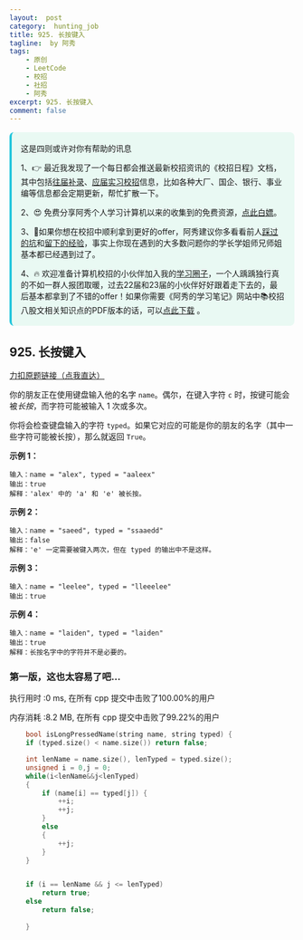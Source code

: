 ```yaml
---
layout:  post
category:  hunting_job
title: 925. 长按键入
tagline:  by 阿秀
tags:
    - 原创
    - LeetCode
    - 校招
    - 社招
    - 阿秀
excerpt: 925. 长按键入
comment: false
---
```




<div style="border-color: #24C6DC;
            background-color: #e9f9f3;         
            margin: 1rem 0;
        padding: .25rem 1rem;
        border-left-width: .3rem;
        border-left-style: solid;
        border-radius: .5rem;
        color: inherit;">
  <p>这是四则或许对你有帮助的讯息</p>
  <p>1、👉 最近我发现了一个每日都会推送最新校招资讯的《校招日程》文档，其中包括<a href="https://flowus.cn/ee50d5eb-3cd5-4f74-880e-95b215dd4ff2" target="_blank">往届补录</a>、<a href="https://flowus.cn/5f327c98-1e31-46c8-b86b-5ac6105e021f" target="_blank">应届实习校招</a>信息，比如各种大厂、国企、银行、事业编等信息都会定期更新，帮忙扩散一下。</p>  
  <p>2、😍
    免费分享阿秀个人学习计算机以来的收集到的免费资源，<a style="text-decoration: underline" href="/notes/07-resources/01-free/01-introduce.html" target="_blank">点此白嫖</a>。
  </p>
  <p>3、🚀如果你想在校招中顺利拿到更好的offer，阿秀建议你多看看前人<a style="text-decoration: underline" href="https://www.yuque.com/tuobaaxiu/httmmc/npg1k81zeq4wfpyz" target="_blank">踩过的坑</a>和<a style="text-decoration: underline"  target="_blank" href="https://www.yuque.com/tuobaaxiu/httmmc/gge9ppd0mbu2d3dp">留下的经验</a>，事实上你现在遇到的大多数问题你的学长学姐师兄师姐基本都已经遇到过了。
  </p>
  <p>4、🔥 欢迎准备计算机校招的小伙伴加入我的<a  style="text-decoration: underline" href="https://www.yuque.com/tuobaaxiu/httmmc/xg0otqvc17wfx4u9" target="_blank">学习圈子</a>，一个人踽踽独行真的不如一群人报团取暖，过去22届和23届的小伙伴好好跟着走下去的，最后基本都拿到了不错的offer！如果你需要《阿秀的学习笔记》网站中📚︎校招八股文相关知识点的PDF版本的话，可以<a style="text-decoration: underline" href="/notes/08-other/02-question.html#_5、如何下载阿秀的学习笔记内容pdf版本" target="_blank">点此下载</a> 。</p>   </div>


## 925. 长按键入

[力扣原题链接（点我直达）](https://leetcode-cn.com/problems/long-pressed-name/)

你的朋友正在使用键盘输入他的名字 `name`。偶尔，在键入字符 `c` 时，按键可能会被*长按*，而字符可能被输入 1 次或多次。

你将会检查键盘输入的字符 `typed`。如果它对应的可能是你的朋友的名字（其中一些字符可能被长按），那么就返回 `True`。

 

**示例 1：**

```
输入：name = "alex", typed = "aaleex"
输出：true
解释：'alex' 中的 'a' 和 'e' 被长按。
```

**示例 2：**

```
输入：name = "saeed", typed = "ssaaedd"
输出：false
解释：'e' 一定需要被键入两次，但在 typed 的输出中不是这样。
```

**示例 3：**

```
输入：name = "leelee", typed = "lleeelee"
输出：true
```

**示例 4：**

```
输入：name = "laiden", typed = "laiden"
输出：true
解释：长按名字中的字符并不是必要的。
```





### 第一版，这也太容易了吧...

执行用时 :0 ms, 在所有 cpp 提交中击败了100.00%的用户

内存消耗 :8.2 MB, 在所有 cpp 提交中击败了99.22%的用户



```c++
    bool isLongPressedName(string name, string typed) {
    if (typed.size() < name.size()) return false;

	int lenName = name.size(), lenTyped = typed.size();
	unsigned i = 0,j = 0;
	while(i<lenName&&j<lenTyped)
	{
		if (name[i] == typed[j]) {
			++i;
			++j;
		}
		else
		{
			++j;
		}
	}


	if (i == lenName && j <= lenTyped)
		return true;
	else
		return false;
        
    }
```



